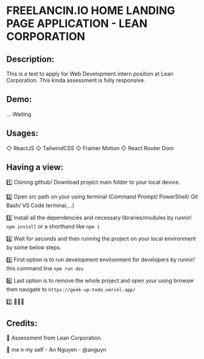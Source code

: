 # FREELANCIN.IO HOME LANDING PAGE APPLICATION - LEAN CORPORATION

## Description:

This is a test to apply for Web Development intern position at Lean Corporation. This kinda assessment is fully responsive.

## Demo:

... Waiting

## Usages:

◇ ReactJS
◇ TailwindCSS
◇ Framer Motion
◇ React Router Dom

## Having a view:

1️⃣ Cloning github/ Download project main folder to your local device.

2️⃣ Open src path on your using terminal (Command Prompt/ PowerShell/ Git Bash/ VS Code terminal,...)

3️⃣ Install all the dependencies and necessary libraries/modules by runnin' `npm install` or a shorthand like `npm i`

4️⃣ Wait for seconds and then running the project on your local environment by some below steps.

5️⃣ First option is to run development environment for developers by runnin' this command line `npm run dev`

6️⃣ Last option is to remove the whole project and open your using browser then navigate to `https://geek-up-todo.vercel.app/`

7️⃣ 🎉🎉🎉

## Credits:

🫶 Assessment from Lean Corporation.

🐼 me n my self - An Nguyen - @anguyn
